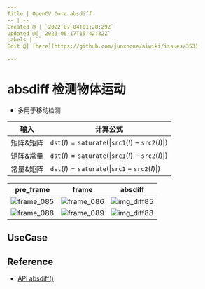 ```yaml
---
Title | OpenCV Core absdiff
-- | --
Created @ | `2022-07-04T01:28:29Z`
Updated @| `2023-06-17T15:42:32Z`
Labels | ``
Edit @| [here](https://github.com/junxnone/aiwiki/issues/353)

---
```

# absdiff 检测物体运动

- 多用于移动检测 


输入 | 计算公式
-- | --
矩阵&矩阵 | $\texttt{dst}(I) = \texttt{saturate} (\| \texttt{src1}(I) - \texttt{src2}(I)\|)$
矩阵&常量 | $\texttt{dst}(I) = \texttt{saturate} (\| \texttt{src1}(I) - \texttt{src2}(I)\|)$
常量&矩阵 | $\texttt{dst}(I) = \texttt{saturate} (\| \texttt{src1} - \texttt{src2}(I) \|)$


pre_frame | frame | absdiff
-- | -- | --
![frame_085](https://user-images.githubusercontent.com/2216970/177066971-df958ecf-017f-4aed-9c0f-c6c2af155c58.png) | ![frame_086](https://user-images.githubusercontent.com/2216970/177066994-49d6a634-45ed-4471-827d-841cd06c3df2.png) | ![img_diff85](https://user-images.githubusercontent.com/2216970/177066595-aa981bee-352e-4f51-816d-8ab5a71aacc1.png)
![frame_088](https://user-images.githubusercontent.com/2216970/177067477-30b062c9-00ff-46e5-a149-17117d50d231.png) | ![frame_089](https://user-images.githubusercontent.com/2216970/177067494-e63a6b02-7ed2-4517-a7b7-53c8862b60ad.png) | ![img_diff88](https://user-images.githubusercontent.com/2216970/177067535-b1392828-d48b-419e-9209-0ba06582b84d.png)



## UseCase


## Reference
- [API absdiff()](https://docs.opencv.org/4.6.0/d2/de8/group__core__array.html#ga6fef31bc8c4071cbc114a758a2b79c14)


